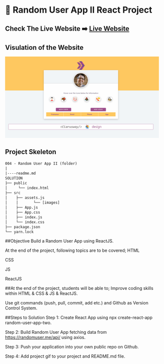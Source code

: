 # 🚀 Random User App II React Project

## Check The Live Website ➡️ [Live Website](https://coopertourplaces.netlify.app/)

## Visulation of the Website

![image](./AnimationUserApp2.gif)

## Project Skeleton

```
004 - Random User App II (folder)
|
|----readme.md         
SOLUTION
├── public
│     └── index.html
├── src
│    ├── assets.js
│    │       └── [images]
│    ├── App.js
│    ├── App.css
│    ├── index.js
│    └── index.css
├── package.json
└── yarn.lock
```

##Objective
Build a Random User App using ReactJS.

At the end of the project, following topics are to be covered;
HTML

CSS

JS

ReactJS

##At the end of the project, students will be able to;
Improve coding skills within HTML & CSS & JS & ReactJS.

Use git commands (push, pull, commit, add etc.) and Github as Version Control System.

##Steps to Solution
Step 1: Create React App using npx create-react-app random-user-app-two.

Step 2: Build Random User App fetching data from https://randomuser.me/api/ using axios.

Step 3: Push your application into your own public repo on Github.

Step 4: Add project gif to your project and README.md file.

